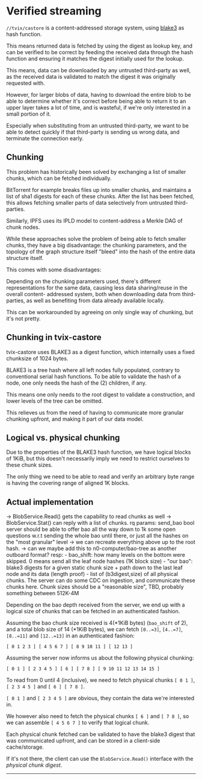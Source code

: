 # Verified streaming

`//tvix/castore` is a content-addressed storage system, using [blake3] as hash
function.

This means returned data is fetched by using the digest as lookup key, and can
be verified to be correct by feeding the received data through the hash function
and ensuring it matches the digest initially used for the lookup.

This means, data can be downloaded by any untrusted third-party as well, as the
received data is validated to match the digest it was originally requested with.

However, for larger blobs of data, having to download the entire blob to be able
to determine whether it's correct before being able to return it to an upper
layer takes a lot of time, and is wasteful, if we're only interested in a small
portion of it.

Especially when substituting from an untrusted third-party, we want to be able
to detect quickly if that third-party is sending us wrong data, and terminate
the connection early.

## Chunking

This problem has historically been solved by exchanging a list of smaller
chunks, which can be fetched individually.

BitTorrent for example breaks files up into smaller chunks, and maintains a list
of sha1 digests for each of these chunks. After the list has been fetched, this
allows fetching smaller parts of data selectively from untrusted third-parties.

Similarly, IPFS uses its IPLD model to content-address a Merkle DAG of chunk
nodes.

While these approaches solve the problem of being able to fetch smaller chunks,
they have a big disadvantage: the chunking parameters, and the topology of
the graph structure itself "bleed" into the hash of the entire data structure
itself.

This comes with some disadvantages:

Depending on the chunking parameters used, there's different representations for
the same data, causing less data sharing/reuse in the overall content- addressed
system, both when downloading data from third-parties, as well as benefiting
from data already available locally.

This can be workarounded by agreeing on only single way of chunking, but it's
not pretty.

## Chunking in tvix-castore

tvix-castore uses BLAKE3 as a digest function, which internally uses a fixed
chunksize of 1024 bytes.

BLAKE3 is a tree hash where all left nodes fully populated, contrary to
conventional serial hash functions. To be able to validate the hash of a node,
one only needs the hash of the (2) children, if any.

This means one only needs to the root digest to validate a construction, and
lower levels of the tree can be omitted.

This relieves us from the need of having to communicate more granular chunking
upfront, and making it part of our data model.

## Logical vs. physical chunking

Due to the properties of the BLAKE3 hash function, we have logical blocks of
1KiB, but this doesn't necessarily imply we need to restrict ourselves to these
chunk sizes.

The only thing we need to be able to read and verify an arbitrary byte range is
having the covering range of aligned 1K blocks.

## Actual implementation

 -> BlobService.Read() gets the capability to read chunks as well
 -> BlobService.Stat() can reply with a list of chunks.
      rq params: send_bao bool
         server should be able to offer bao all the way down to 1k
         some open questions w.r.t sending the whole bao until there, or just
         all the hashes on the "most granular" level
         -> we can recreate everything above up to the root hash.
         -> can we maybe add this to n0-computer/bao-tree as another outboard format?
      resp:
        - bao_shift: how many levels on the bottom were skipped.
          0 means send all the leaf node hashes (1K block size)
        - "our bao": blake3 digests for a given static chunk size + path down to the last leaf node and its data (length proof)
        - list of (b3digest,size) of all physical chunks.
          The server can do some CDC on ingestion, and communicate these chunks here.
          Chunk sizes should be a "reasonable size", TBD, probably something between 512K-4M

Depending on the bao depth received from the server, we end up with a logical
size of chunks that can be fetched in an authenticated fashion.

Assuming the bao chunk size received is 4(*1KiB bytes) (`bao_shift` of 2), and a
total blob size of 14 (*1KiB bytes), we can fetch
`[0..=3]`, `[4..=7]`, `[8..=11]` and `[12..=13]` in an authenticated fashion:

`[ 0 1 2 3 ] [ 4 5 6 7 ] [ 8 9 10 11 ] [ 12 13 ]`

Assuming the server now informs us about the following physical chunking:

`[ 0 1 ] [ 2 3 4 5 ] [ 6 ] [ 7 8 ] [ 9 10 11 12 13 14 15 ]`

To read from 0 until 4 (inclusive), we need to fetch physical chunks
`[ 0 1 ]`, `[ 2 3 4 5 ]` and `[ 6 ] [ 7 8 ]`.

`[ 0 1 ]` and `[ 2 3 4 5 ]` are obvious, they contain the data we're
interested in.

We however also need to fetch the physical chunks `[ 6 ]` and `[ 7 8 ]`, so we
can assemble `[ 4 5 6 7 ]` to verify that logical chunk.

Each physical chunk fetched can be validated to have the blake3 digest that was
communicated upfront, and can be stored in a client-side cache/storage.

If it's not there, the client can use the `BlobService.Read()` interface with
the *physical chunk digest*.

---

[blake3]: https://github.com/BLAKE3-team/BLAKE3